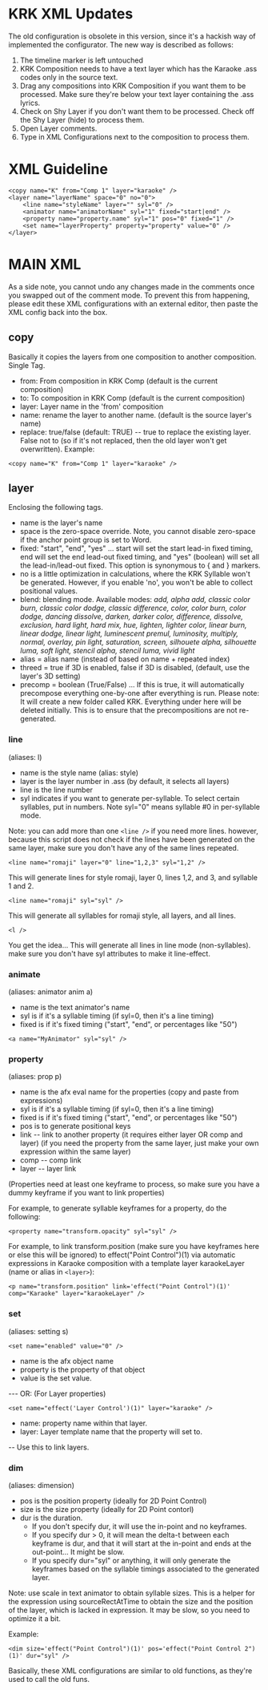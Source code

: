 # KRK XML Updates #
The old configuration is obsolete in this version, since it's a hackish way of implemented the configurator.  The new way is described as follows:

  1. The timeline marker is left untouched
  1. KRK Composition needs to have a text layer which has the Karaoke .ass codes only in the source text.
  1. Drag any compositions into KRK Composition if you want them to be processed.  Make sure they're below your text layer containing the .ass lyrics.
  1. Check on Shy Layer if you don't want them to be processed.  Check off the Shy Layer (hide) to process them.
  1. Open Layer comments.
  1. Type in XML Configurations next to the composition to process them.

# XML Guideline #

```
<copy name="K" from="Comp 1" layer="karaoke" />
<layer name="layerName" space="0" no="0">
	<line name="styleName" layer="" syl="0" />
	<animator name="animatorName" syl="1" fixed="start|end" />
	<property name="property.name" syl="1" pos="0" fixed="1" />
	<set name="layerProperty" property="property" value="0" />
</layer>
```

# MAIN XML #

As a side note, you cannot undo any changes made in the comments once you swapped out of the comment mode. To prevent this from happening, please edit these XML configurations with an external editor, then paste the XML config back into the box.

## copy ##
Basically it copies the layers from one composition to another composition.  Single Tag.
  * from: From composition in KRK Comp (default is the current composition)
  * to: To composition in KRK Comp (default is the current composition)
  * layer: Layer name in the 'from' composition
  * name: rename the layer to another name. (default is the source layer's name)
  * replace: true/false (default: TRUE) -- true to replace the existing layer.  False not to (so if it's not replaced, then the old layer won't get overwritten).
Example:
```
<copy name="K" from="Comp 1" layer="karaoke" />
```
## layer ##
Enclosing the following tags.
  * name is the layer's name
  * space is the zero-space override.  Note, you cannot disable zero-space if the anchor point group is set to Word.
  * fixed: "start", "end", "yes" ... start will set the start lead-in fixed timing, end will set the end lead-out fixed timing, and "yes" (boolean) will set all the lead-in/lead-out fixed.  This option is synonymous to { and } markers.
  * no is a little optimization in calculations, where the KRK Syllable won't be generated.  However, if you enable 'no', you won't be able to collect positional values.
  * blend: blending mode.  Available modes: _add, alpha add, classic color burn, classic color dodge, classic difference, color, color burn, color dodge, dancing dissolve, darken, darker color, difference, dissolve, exclusion, hard light, hard mix, hue, lighten, lighter color, linear burn, linear dodge, linear light, luminescent premul, luminosity, multiply, normal, overlay, pin light, saturation, screen, silhouete alpha, silhouette luma, soft light, stencil alpha, stencil luma, vivid light_
  * alias = alias name (instead of based on name + repeated index)
  * threed = true if 3D is enabled, false if 3D is disabled, (default, use the layer's 3D setting)
  * precomp = boolean (True/False) ... If this is true, it will automatically precompose everything one-by-one after everything is run.  Please note: It will create a new folder called KRK.  Everything under here will be deleted initially.  This is to ensure that the precompositions are not re-generated.

### line ###
(aliases: l)
  * name is the style name (alias: style)
  * layer is the layer number in .ass (by default, it selects all layers)
  * line is the line number
  * syl indicates if you want to generate per-syllable. To select certain syllables, put in numbers.  Note syl="0" means syllable #0 in per-syllable mode.

Note: you can add more than one `<line />` if you need more lines.  however, because this script does not check if the lines have been generated on the same layer, make sure you don't have any of the same lines repeated.

```
<line name="romaji" layer="0" line="1,2,3" syl="1,2" />
```
This will generate lines for style romaji, layer 0, lines 1,2, and 3, and syllable 1 and 2.

```
<line name="romaji" syl="syl" />
```
This will generate all syllables for romaji style, all layers, and all lines.

```
<l />
```
You get the idea... This will generate all lines in line mode (non-syllables).  make sure you don't have syl attributes to make it line-effect.

### animate ###
(aliases: animator anim a)
  * name is the text animator's name
  * syl is if it's a syllable timing (if syl=0, then it's a line timing)
  * fixed is if it's fixed timing ("start", "end", or percentages like "50")

```
<a name="MyAnimator" syl="syl" />
```

### property ###
(aliases: prop p)
  * name is the afx eval name for the properties (copy and paste from expressions)
  * syl is if it's a syllable timing (if syl=0, then it's a line timing)
  * fixed is if it's fixed timing ("start", "end", or percentages like "50")
  * pos is to generate positional keys
  * link -- link to another property (it requires either layer OR comp and layer) (if you need the property from the same layer, just make your own expression within the same layer)
  * comp -- comp link
  * layer -- layer link

(Properties need at least one keyframe to process, so make sure you have a dummy keyframe if you want to link properties)

For example, to generate syllable keyframes for a property, do the following:
```
<property name="transform.opacity" syl="syl" /> 
```
For example, to link transform.position (make sure you have keyframes here or else this will be ignored) to effect("Point Control")(1) via automatic expressions in Karaoke composition with a template layer karaokeLayer (name or alias in `<layer>`):
```
<p name="transform.position" link='effect("Point Control")(1)' comp="Karaoke" layer="karaokeLayer" />
```

### set ###
(aliases: setting s)
```
<set name="enabled" value="0" />
```
  * name is the afx object name
  * property is the property of that object
  * value is the set value.


--- OR: (For Layer properties)
```
<set name="effect('Layer Control')(1)" layer="karaoke" />
```
  * name: property name within that layer.
  * layer: Layer template name that the property will set to.

-- Use this to link layers.

### dim ###
(aliases: dimension)
  * pos is the position property (ideally for 2D Point Control)
  * size is the size property (ideally for 2D Point contorl)
  * dur is the duration.
    * If you don't specify dur, it will use the in-point and no keyframes.
    * If you specify dur > 0, it will mean the delta-t between each keyframe is dur, and that it will start at the in-point and ends at the out-point... It might be slow.
    * If you specify dur="syl" or anything, it will only generate the keyframes based on the syllable timings associated to the generated layer.

Note: use scale in text animator to obtain syllable sizes.  This is a helper for the expression using sourceRectAtTime to obtain the size and the position of the layer, which is lacked in expression.  It may be slow, so you need to optimize it a bit.

Example:
```
<dim size='effect("Point Control")(1)' pos='effect("Point Control 2")(1)' dur="syl" />
```

Basically, these XML configurations are similar to old functions, as they're used to call the old funs.